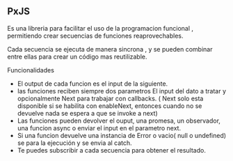 ## PxJS 
Es una libreria para facilitar el uso de la programacion funcional , permitiendo crear secuencias de funciones reaprovechables.

Cada secuencia se ejecuta de manera sincrona , y se pueden combinar entre ellas para crear un código mas reutilizable.

Funcionalidades

- El output de cada funcion es el input de la siguiente.
- las funciones reciben siempre dos parametros El input del dato a tratar y opcionalmente Next para trabajar con callbacks. ( Next solo esta disponible si se habilita con enableNext, entonces cuando no se devuelve nada se espera a que se invoke a next)
- Las funciones pueden devolver el ouput, una promesa, un observador, una funcion async o enviar el input en el parametro next.
- Si una funcion devuelve una instancia de Error o vacio( null o undefined) se para la ejecución y se envia al catch.
- Te puedes subscribir a cada secuencia para obtener el resultado.
